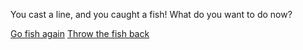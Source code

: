 You cast a line, and you caught a fish! What do you want to do now? 

[Go fish again](fish.md)
[Throw the fish back](release-fish.md)